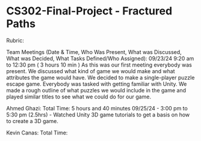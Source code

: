# CS302-Final-Project - Fractured Paths

Rubric:




Team Meetings (Date & Time, Who Was Present, What was Discussed, What was Decided, What Tasks Defined/Who Assigned):
   09/23/24 9:20 am to 12:30 pm ( 3 hours 10 min )
      As this was our first meeting everybody was present. We discussed what kind of game we would make and what attributes the game
      would have. We decided to make a single-player puzzle escape game. Everybody was tasked with getting familiar with Unity. We made a rough outline of what puzzles we would include in the game and played similar titles to see what we could do for our game.

   Ahmed Ghazi:
      Total Time: 5 hours and 40 minutes
      09/25/24 - 3:00 pm to 5:30 pm (2.5hrs)
         - Watched Unity 3D game tutorials to get a basis on how to create a 3D game. 

   Kevin Canas:
      Total Time:
